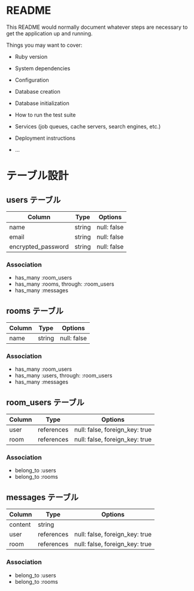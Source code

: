 # README

This README would normally document whatever steps are necessary to get the
application up and running.

Things you may want to cover:

* Ruby version

* System dependencies

* Configuration

* Database creation

* Database initialization

* How to run the test suite

* Services (job queues, cache servers, search engines, etc.)

* Deployment instructions

* ...


# テーブル設計

## users テーブル

| Column              | Type     | Options      |
| ------------------- | -------- | ------------ |
| name                | string   | null: false  |
| email               | string   | null: false  |
| encrypted_password  | string   | null: false  |

### Association

- has_many :room_users
- has_many :rooms, through: :room_users
- has_many :messages

## rooms テーブル

| Column | Type     | Options      |
| ------ | -------- | ------------ |
| name   | string   | null: false  |

### Association

- has_many :room_users
- has_many :users, through: :room_users
- has_many :messages

## room_users テーブル

| Column  | Type       | Options                        |
| ------- | ---------- | ------------------------------ |
| user    | references | null: false, foreign_key: true |
| room    | references | null: false, foreign_key: true |

### Association

- belong_to :users
- belong_to :rooms

## messages テーブル

| Column  | Type       | Options                        |
| ------- | ---------- | ------------------------------ |
| content | string     |                                |
| user    | references | null: false, foreign_key: true |
| room    | references | null: false, foreign_key: true |

### Association

- belong_to :users
- belong_to :rooms

